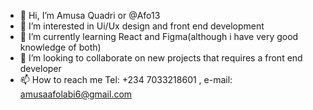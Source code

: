 - 👋 Hi, I’m Amusa Quadri or @Afo13 
- 👀 I’m interested in Ui/Ux design and front end development 
- 🌱 I’m currently learning React and Figma(although i have very good knowledge of both)
- 💞️ I’m looking to collaborate on new projects that requires a front end developer
- 📫 How to reach me Tel: +234 7033218601 , e-mail: amusaafolabi6@gmail.com

<!---
Afo13/Afo13 is a ✨ special ✨ repository because its `README.md` (this file) appears on your GitHub profile.
You can click the Preview link to take a look at your changes.
--->
